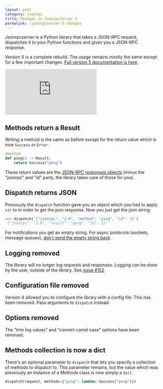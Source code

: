 ```yaml
---
layout: post
category: jsonrpc
title: Changes in Jsonrpcserver 5
permalink: /jsonrpcserver-5-changes
---
```

Jsonrpcserver is a Python library that takes a JSON-RPC request, dispatches it
to your Python functions and gives you a JSON-RPC response.

Version 5 is a complete rebuild. The usage remains mostly the same except for a
few important changes. [Full version 5 documentation is
here](https://www.jsonrpcserver.com/en/latest/).

<div class="video-container">
    <iframe src="https://www.youtube.com/embed/3_BMmgJaFHQ" frameborder="0" allowfullscreen></iframe>
</div>

## Methods return a Result

Writing a method is the same as before except for the return value which is now `Success` or `Error`.

```python
@method
def ping() -> Result:
    return Success("pong")
```

These return values are the [JSON-RPC responses objects](https://www.jsonrpc.org/specification#response_object) (minus
the "jsonrpc" and "id" parts, the library takes care of those for you).

## Dispatch returns JSON

Previously the `dispatch` function gave you an object which you had to apply
`str` to in order to get the json response. Now you just get the json
string.

```python
>>> dispatch('{"jsonrpc": "2.0", "method": "ping", "id": 1}')
'{"jsonrpc": "2.0", "result": "pong", "id": 1}'
```

For notifications you get an empty string. For async protocols (sockets,
message queues), [don't send the empty string
back](https://www.jsonrpcserver.com/en/latest/async.html#notifications).

## Logging removed

The library will no longer log requests and responses. Logging can be done by the
user, outside of the library. See [issue #152](https://github.com/explodinglabs/jsonrpcserver/issues/152).

## Configuration file removed

Version 4 allowed you to configure the library with a config file. This has
been removed. Pass arguments to `dispatch` instead.

## Options removed

The "trim log values" and "convert camel case" options have been removed.

## Methods collection is now a dict

There's an optional parameter to `dispatch` that lets you
specify a collection of methods to dispatch to. This parameter remains, but the value
which was previously an instance of a Methods class is now simply a `dict`.

```python
dispatch(request, methods={"ping": lambda: Success("pong")})
```
